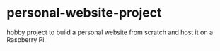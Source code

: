 # personal-website-project
hobby project to build a personal website from scratch and host it on a Raspberry Pi.
